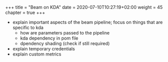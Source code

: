 +++
title = "Beam on KDA"
date = 2020-07-10T10:27:19+02:00
weight = 45
chapter = true
+++

- explain important aspects of the beam pipeline; focus on things that are specific to kda
  - how are parameters passed to the pipeline
  - kda dependency in pom file
  - dpendency shading (check if still required)
- explain temporary credentials
- explain custom metrics
